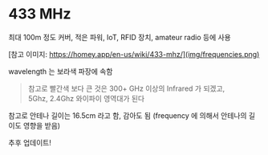 # 433 MHz
최대 100m 정도 커버, 적은 파워, IoT, RFID 장치, amateur radio 등에 사용

[참고 이미지: https://homey.app/en-us/wiki/433-mhz/](img/frequencies.png)  

wavelength 는 보라색 파장에 속함   

> 참고로 빨간색 보다 큰 것은 300+ GHz 이상의 Infrared 가 되겠고,   
5Ghz, 2.4Ghz 와이파이 영역대가 된다   


참고로 안테나 길이는 16.5cm 라고 함, 감아도 됨 (frequency 에 의해서 안테나의 길이도 영향을 받음)  


추후 업데이트!
